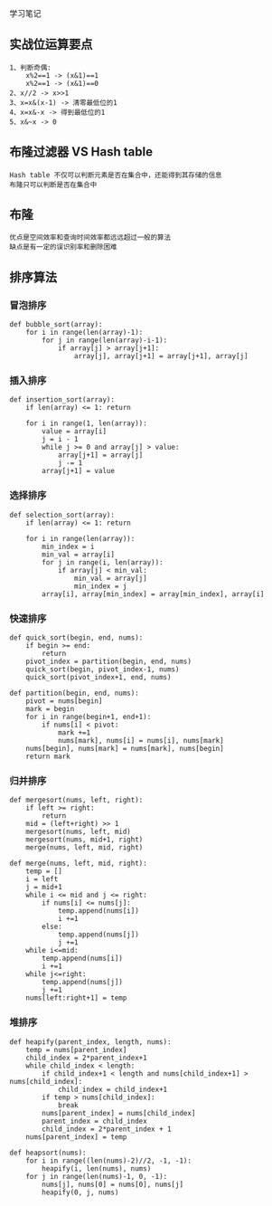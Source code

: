 学习笔记

## 实战位运算要点
    1、判断奇偶:
        x%2==1 -> (x&1)==1
        x%2==1 -> (x&1)==0
    2、x//2 -> x>>1
    3、x=x&(x-1) -> 清零最低位的1
    4、x=x&-x -> 得到最低位的1
    5、x&~x -> 0
    
## 布隆过滤器 VS Hash table
    Hash table 不仅可以判断元素是否在集合中，还能得到其存储的信息
    布隆只可以判断是否在集合中
    
## 布隆
    优点是空间效率和查询时间效率都远远超过一般的算法
    缺点是有一定的误识别率和删除困难
    
## 排序算法

### 冒泡排序
    def bubble_sort(array):
        for i in range(len(array)-1):
            for j in range(len(array)-i-1):
                if array[j] > array[j+1]:
                    array[j], array[j+1] = array[j+1], array[j]

### 插入排序
    def insertion_sort(array):
        if len(array) <= 1: return
    
        for i in range(1, len(array)):
            value = array[i]
            j = i - 1
            while j >= 0 and array[j] > value:
                array[j+1] = array[j]
                j -= 1
            array[j+1] = value
 
### 选择排序
    def selection_sort(array):
        if len(array) <= 1: return
    
        for i in range(len(array)):
            min_index = i
            min_val = array[i]
            for j in range(i, len(array)):
                if array[j] < min_val:
                    min_val = array[j]
                    min_index = j
            array[i], array[min_index] = array[min_index], array[i]
            
### 快速排序
    def quick_sort(begin, end, nums):
        if begin >= end:
            return
        pivot_index = partition(begin, end, nums)
        quick_sort(begin, pivot_index-1, nums)
        quick_sort(pivot_index+1, end, nums)

    def partition(begin, end, nums):
        pivot = nums[begin]
        mark = begin
        for i in range(begin+1, end+1):
            if nums[i] < pivot:
                mark +=1
                nums[mark], nums[i] = nums[i], nums[mark]
        nums[begin], nums[mark] = nums[mark], nums[begin]
        return mark
        
### 归并排序
    def mergesort(nums, left, right):
        if left >= right:
            return
        mid = (left+right) >> 1
        mergesort(nums, left, mid)
        mergesort(nums, mid+1, right)
        merge(nums, left, mid, right)

    def merge(nums, left, mid, right):
        temp = []
        i = left
        j = mid+1
        while i <= mid and j <= right:
            if nums[i] <= nums[j]:
                temp.append(nums[i])
                i +=1
            else:
                temp.append(nums[j])
                j +=1
        while i<=mid:
            temp.append(nums[i])
            i +=1
        while j<=right:
            temp.append(nums[j])
            j +=1
        nums[left:right+1] = temp
        
### 堆排序
    def heapify(parent_index, length, nums):
        temp = nums[parent_index]
        child_index = 2*parent_index+1
        while child_index < length:
            if child_index+1 < length and nums[child_index+1] > nums[child_index]:
                child_index = child_index+1
            if temp > nums[child_index]:
                break
            nums[parent_index] = nums[child_index]
            parent_index = child_index
            child_index = 2*parent_index + 1
        nums[parent_index] = temp

    def heapsort(nums):
        for i in range((len(nums)-2)//2, -1, -1):
            heapify(i, len(nums), nums)
        for j in range(len(nums)-1, 0, -1):
            nums[j], nums[0] = nums[0], nums[j]
            heapify(0, j, nums)    